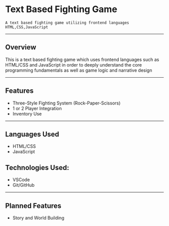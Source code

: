 # Text Based Fighting Game
```A text based fighting game utilizing frontend languages HTML,CSS,JavaScript```

---
## Overview

This is a text based fighting game which uses frontend languages such as HTML/CSS and JavaScript in order to deeply understand the core programming fundamentals as well as game logic and narrative design  

---

## Features
- Three-Style Fighting System (Rock-Paper-Scissors)  
- 1 or 2 Player Integration  
- Inventory Use  

---

## Languages Used
- HTML/CSS  
- JavaScript  

## Technologies Used:
- VSCode  
- Git/GitHub  

---

## Planned Features
- Story and World Building  